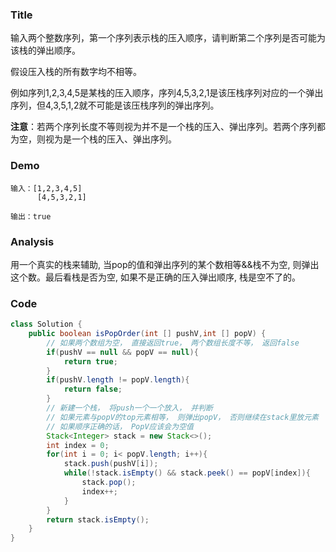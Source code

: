 ### Title
输入两个整数序列，第一个序列表示栈的压入顺序，请判断第二个序列是否可能为该栈的弹出顺序。

假设压入栈的所有数字均不相等。

例如序列1,2,3,4,5是某栈的压入顺序，序列4,5,3,2,1是该压栈序列对应的一个弹出序列，但4,3,5,1,2就不可能是该压栈序列的弹出序列。

**注意**：若两个序列长度不等则视为并不是一个栈的压入、弹出序列。若两个序列都为空，则视为是一个栈的压入、弹出序列。
### Demo
```
输入：[1,2,3,4,5]
      [4,5,3,2,1]

输出：true
```
### Analysis

用一个真实的栈来辅助, 当pop的值和弹出序列的某个数相等&&栈不为空, 则弹出这个数。最后看栈是否为空, 如果不是正确的压入弹出顺序, 栈是空不了的。 
### Code

```java
class Solution {
    public boolean isPopOrder(int [] pushV,int [] popV) {
        // 如果两个数组为空， 直接返回true， 两个数组长度不等， 返回false
        if(pushV == null && popV == null){
            return true;
        }
        if(pushV.length != popV.length){
            return false;
        }
        // 新建一个栈， 将push一个一个放入， 并判断
        // 如果元素与popV的top元素相等， 则弹出popV， 否则继续在stack里放元素
        // 如果顺序正确的话， PopV应该会为空值
        Stack<Integer> stack = new Stack<>();
        int index = 0;
        for(int i = 0; i< popV.length; i++){
            stack.push(pushV[i]);
            while(!stack.isEmpty() && stack.peek() == popV[index]){
                stack.pop();
                index++;
            }
        }
        return stack.isEmpty();
    }
}
```
